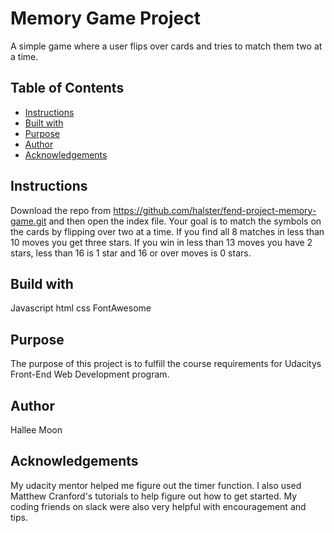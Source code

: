 # Memory Game Project
  A simple game where a user flips over cards and tries to match them two at a time.  
## Table of Contents

* [Instructions](#instructions)
* [Built with](#builtWith)
* [Purpose](#purpose)
* [Author](#author)  
* [Acknowledgements](#Acknowledgements)

## Instructions
Download the repo from https://github.com/halster/fend-project-memory-game.git and then open the index file.  Your goal is to match the symbols on the cards by flipping over two at a time.  If you find all 8 matches in less than 10 moves you get three stars.  If you win in less than 13 moves you have 2 stars, less than 16 is 1 star and 16 or over moves is 0 stars.

## Build with
Javascript
html
css
FontAwesome  

## Purpose
The purpose of this project is to fulfill the course requirements for Udacitys Front-End Web Development program.

## Author
Hallee Moon

## Acknowledgements
My udacity mentor helped me figure out the timer function.  I also used Matthew Cranford's tutorials to help figure out how to get started.  My coding friends on slack were also very helpful with encouragement and tips.
